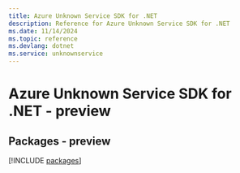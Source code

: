 ```yaml
---
title: Azure Unknown Service SDK for .NET
description: Reference for Azure Unknown Service SDK for .NET
ms.date: 11/14/2024
ms.topic: reference
ms.devlang: dotnet
ms.service: unknownservice
---
```

# Azure Unknown Service SDK for .NET - preview
## Packages - preview
[!INCLUDE [packages](unknown-service-index.md)]